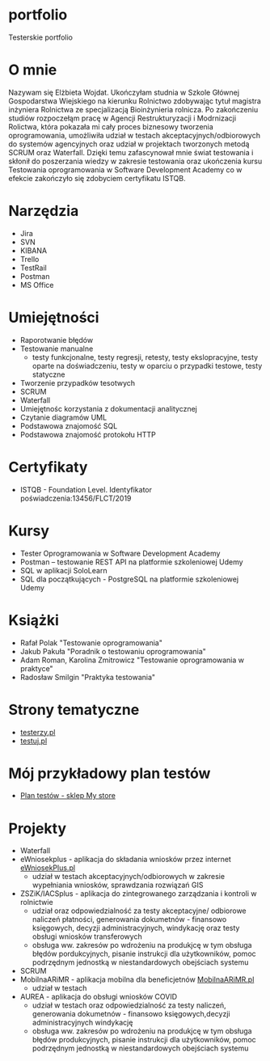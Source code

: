 # portfolio
Testerskie portfolio

# O mnie 
Nazywam się Elżbieta Wojdat. Ukończyłam studnia w Szkole Głównej Gospodarstwa Wiejskiego na kierunku Rolnictwo zdobywając tytuł magistra inżyniera Rolnictwa ze specjalizacją Bioinżynieria rolnicza. Po zakończeniu studiów rozpoczełąm pracę w Agencji Restrukturyzacji i Modrnizacji Rolictwa, która pokazała mi cały proces biznesowy tworzenia oprogramowania, umożliwiła udział w testach akceptacyjnych/odbiorowych do systemów agencyjnych oraz udział w projektach tworzonych metodą SCRUM oraz Waterfall.  Dzięki temu zafascynował mnie świat testowania i skłonił do poszerzania wiedzy w zakresie testowania oraz ukończenia kursu Testowania oprogramowania w Software Development Academy co w efekcie zakończyło się zdobyciem certyfikatu ISTQB. 

# Narzędzia 
 * Jira
 * SVN
 * KIBANA
 * Trello
 * TestRail
 * Postman
 * MS Office

# Umiejętności 
 * Raporotwanie błędów
 * Testowanie manualne
   * testy funkcjonalne, testy regresji, retesty, testy ekslopracyjne, testy oparte na doświadczeniu, testy w oparciu o przypadki testowe, testy statyczne 
 * Tworzenie przypadków tesotwych 
 * SCRUM
 * Waterfall
 * Umiejętnośc korzystania z dokumentacji analitycznej
 * Czytanie diagramów UML
 * Podstawowa znajomość SQL 
 * Podstawowa znajomość protokołu HTTP 

# Certyfikaty 
 * ISTQB - Foundation Level. Identyfikator poświadczenia:13456/FLCT/2019

# Kursy 
 * Tester Oprogramowania w Software Development Academy
 * Postman – testowanie REST API na platformie szkoleniowej Udemy 
 * SQL w aplikacji SoloLearn
 * SQL dla początkujących - PostgreSQL na platformie szkoleniowej Udemy

# Książki
 * Rafał Polak "Testowanie oprogramowania"
 * Jakub Pakuła "Poradnik o testowaniu oprogramowania"
 * Adam Roman, Karolina Zmitrowicz "Testowanie oprogramowania w praktyce"
 * Radosław Smilgin "Praktyka testowania"

# Strony tematyczne
 * [testerzy.pl](https://testerzy.pl/)
 * [testuj.pl](https://testerzy.pl/)
# Mój przykładowy plan testów
* [Plan testów - sklep My store](https://docs.google.com/document/d/1bW4nHaf_TNGJSDWSIv845BW4oyb1w8rXTIRnCBa59fQ/edit)

# Projekty
 * Waterfall
  * eWniosekplus  - aplikacja do składania wniosków przez internet [eWniosekPlus.pl](https://sso.arimr.gov.pl/auth/realms/ewniosekplus/protocol/openid-connect/auth?client_id=ewniosekplus&redirect_uri=https%3A%2F%2Fewniosek.arimr.gov.pl%2F&state=f59c0bd8-6d36-4aa4-87db-3cfef7373d17&nonce=c96e226e-6b84-4ea4-880d-863cf3937dca&response_mode=fragment&response_type=code&scope=openid)
    * udział w testach akceptacyjnych/odbiorowych w zakresie wypełniania wniosków, sprawdzania rozwiązań GIS
  * ZSZiK/IACSplus - aplikacja do zintegrowanego zarządzania i kontroli w rolnictwie
    * udział oraz odpowiedzialność za testy akceptacyjne/ odbiorowe naliczeń płatności, generowania dokumetnów - finansowo księgowych, decyzji administracyjnych, windykację oraz testy obsługi wniosków transferowych 
    * obsługa ww. zakresów po wdrożeniu na produkjcę w tym obsługa błędów pordukcyjnych, pisanie instrukcji dla użytkowników, pomoc podrzędnym jednostką w niestandardowych obejściach systemu
 * SCRUM 
  * MobilnaARiMR - aplikacja mobilna dla beneficjetnów [MobilnaARiMR.pl](https://www.arimr.gov.pl/mobilna-arimr.html)
    * udział w testach 
  * AUREA - aplikacja do obsługi wniosków COVID 
    * udział w testach oraz odpowiedzialność za testy naliczeń, generowania dokumetnów - finansowo księgowych,decyzji administracyjnych windykację
    * obsługa ww. zakresów po wdrożeniu na produkjcę w tym obsługa błędów produkcyjnych, pisanie instrukcji dla użytkowników, pomoc podrzędnym jednostką w niestandardowych obejściach systemu
    
 


